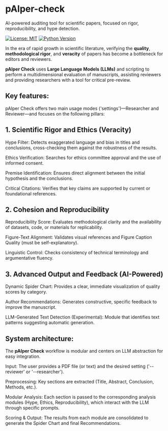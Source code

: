 # pAIper-check
AI-powered auditing tool for scientific papers, focused on rigor, reproducibility, and hype detection.

[![License: MIT](https://img.shields.io/badge/License-MIT-yellow.svg)](https://opensource.org/licenses/MIT)
[![Python Version](https://img.shields.io/badge/Python-3.11%2B-blue)]()

In the era of rapid growth in scientific literature, verifying the **quality**, **methodological rigor**, and **veracity** of papers has become a bottleneck for editors and reviewers.

**pAIper Check** uses **Large Language Models (LLMs)** and scripting to perform a multidimensional evaluation of manuscripts, assisting reviewers and providing researchers with a tool for critical pre-review.


## Key features:

pAIper Check offers two main usage modes ('settings')—Researcher and Reviewer—and focuses on the following pillars:

## 1. Scientific Rigor and Ethics (Veracity)
Hype Filter: Detects exaggerated language and bias in titles and conclusions, cross-checking them against the robustness of the results.

Ethics Verification: Searches for ethics committee approval and the use of informed consent.

Premise Identification: Ensures direct alignment between the initial hypothesis and the conclusions.

Critical Citations: Verifies that key claims are supported by current or foundational references.

## 2. Cohesion and Reproducibility
Reproducibility Score: Evaluates methodological clarity and the availability of datasets, code, or materials for replicability.

Figure-Text Alignment: Validates visual references and Figure Caption Quality (must be self-explanatory).

Linguistic Control: Checks consistency of technical terminology and argumentative fluency.

## 3. Advanced Output and Feedback (AI-Powered)
Dynamic Spider Chart: Provides a clear, immediate visualization of quality scores by category.

Author Recommendations: Generates constructive, specific feedback to improve the manuscript.

LLM-Generated Text Detection (Experimental): Module that identifies text patterns suggesting automatic generation.

## System architecture:
The **pAIper Check** workflow is modular and centers on LLM abstraction for easy integration.

Input: The user provides a PDF file (or text) and the desired setting ('--reviewer' or '--researcher').

Preprocessing: Key sections are extracted (Title, Abstract, Conclusion, Methods, etc.).

Modular Analysis: Each section is passed to the corresponding analysis modules (Hype, Ethics, Reproducibility), which interact with the LLM through specific prompts.

Scoring & Output: The results from each module are consolidated to generate the Spider Chart and final Recommendations.
